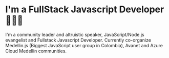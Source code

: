 # I'm a FullStack Javascript Developer 👨🏻‍💻

I'm a community leader and altruistic speaker, JavaScript/Node.js evangelist and Fullstack Javascript Developer. Currently co-organize Medellin.js (Biggest JavaScript user group in Colombia), Avanet and Azure Cloud Medellin communities.
